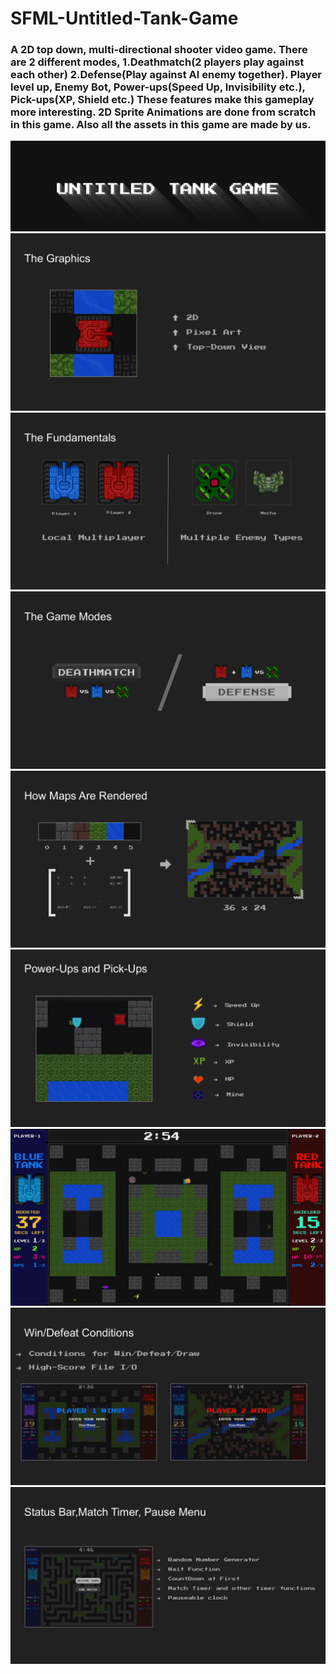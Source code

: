# SFML-Untitled-Tank-Game

<h3>
A 2D top down, multi-directional shooter video game. There are 2 different modes, 1.Deathmatch(2 players play against each other) 2.Defense(Play against AI enemy together). Player level up, Enemy Bot, Power-ups(Speed Up, Invisibility etc.), Pick-ups(XP, Shield etc.) These features make this gameplay more interesting. 2D Sprite Animations are done from scratch in this game. Also all the assets in this game are made by us.
</h3>

<img src="/Screen Shots/Final Presentation (1)-01.png" alt="Alt text" title="Optional title">
<img src="/Screen Shots/Final Presentation (1)-03.png" alt="Alt text" title="Optional title">
<img src="/Screen Shots/Final Presentation (1)-04.png" alt="Alt text" title="Optional title">
<img src="/Screen Shots/Final Presentation (1)-05.png" alt="Alt text" title="Optional title">
<img src="/Screen Shots/Final Presentation (1)-08.png" alt="Alt text" title="Optional title">
<img src="/Screen Shots/Final Presentation (1)-17.png" alt="Alt text" title="Optional title">
<img src="/Screen Shots/Final Presentation (1)-22.png" alt="Alt text" title="Optional title">
<img src="/Screen Shots/Final Presentation (1)-23.png" alt="Alt text" title="Optional title">
<img src="/Screen Shots/Final Presentation (1)-21.png" alt="Alt text" title="Optional title">
